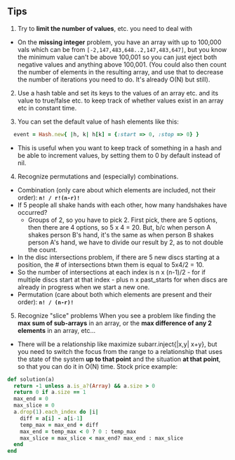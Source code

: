 ## Tips
1. Try to **limit the number of values**, etc. you need to deal with
 * On the **missing integer** problem, you have an array with up to 100,000 vals which can be from ``[-2,147,483,648..2,147,483,647]``, but you know the minimum value can't be above 100,001 so you can just eject both negative values and anything above 100,001.  (You could also then count the number of elements in the resulting array, and use that to decrease the number of iterations you need to do.  It's already O(N) but still).

2. Use a hash table and set its keys to the values of an array etc. and its value to true/false etc. to keep track of whether values exist in an array etc in constant time.

3. You can set the default value of hash elements like this:

```ruby
  event = Hash.new{ |h, k| h[k] = {:start => 0, :stop => 0} }
```
 * This is useful when you want to keep track of something in a hash and be able to increment values, by setting them to 0 by default instead of nil.

4. Recognize permutations and (especially) combinations.
  * Combination (only care about which elements are included, not their order): **``n! / r!(n-r)!``**
  * If 5 people all shake hands with each other, how many handshakes have occurred?
    * Groups of 2, so you have to pick 2.  First pick, there are 5 options, then there are 4 options, so 5 x 4 = 20.  But, b/c when person A shakes person B's hand, it's the same as when person B shakes person A's hand, we have to divide our result by 2, as to not double the count.
  * In the disc intersections problem, if there are 5 new discs starting at a position, the # of intersections btwn them is equal to 5x4/2 = 10.
  * So the number of intersections at each index is n x (n-1)/2 - for if multiple discs start at that index - plus n x past_starts for when discs are already in progress when we start a new one.
  * Permutation (care about both which elements are present and their order): **``n! / (n-r)!``**

5. Recognize "slice" problems
When you see a problem like finding the **max sum of sub-arrays** in an array, or the **max difference of any 2 elements** in an array, etc...
* There will be a relationship like maximize subarr.inject{|x,y| x+y}, but you need to switch the focus from the range to a relationship
that uses the state of the system **up to that point** and the situation **at that point**, so that you can do it in O(N) time.
Stock price example:
```ruby
def solution(a)
  return -1 unless a.is_a?(Array) && a.size > 0
  return 0 if a.size == 1
  max_end = 0
  max_slice = 0
  a.drop(1).each_index do |i|
    diff = a[i] - a[i-1]
    temp_max = max_end + diff
    max_end = temp_max < 0 ? 0 : temp_max
    max_slice = max_slice < max_end? max_end : max_slice
  end
end
```


